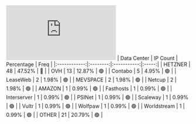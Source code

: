 ![Diagramm](https://github.com/obajay/StateSync-snapshots/blob/main/Projects/Jackal/1/README.md)
| Data Center | IP Count | Percentage | Freq |
|:------------:|:--------:|:-----------:|:-----:|
| HETZNER | 48 | 47.52% | 🔴 |
| OVH | 13 | 12.87% | 🟢 |
| Contabo | 5 | 4.95% | 🟢 |
| LeaseWeb | 2 | 1.98% | 🟢 |
| MEVSPACE | 2 | 1.98% | 🟢 |
| Netcup | 2 | 1.98% | 🟢 |
| AMAZON | 1 | 0.99% | 🟢 |
| Fasthosts | 1 | 0.99% | 🟢 |
| Interserver | 1 | 0.99% | 🟢 |
| PSINet | 1 | 0.99% | 🟢 |
| Scaleway | 1 | 0.99% | 🟢 |
| Vultr | 1 | 0.99% | 🟢 |
| Wolfpaw | 1 | 0.99% | 🟢 |
| Worldstream | 1 | 0.99% | 🟢 |
| OTHER | 21 | 20.79% | 🟢 |